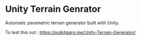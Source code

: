 # Unity Terrain Genrator
 Automatic parametric terrain generator built with Unity.

To test this out : https://pulkitgarg.me/Unity-Terrain-Generator/
